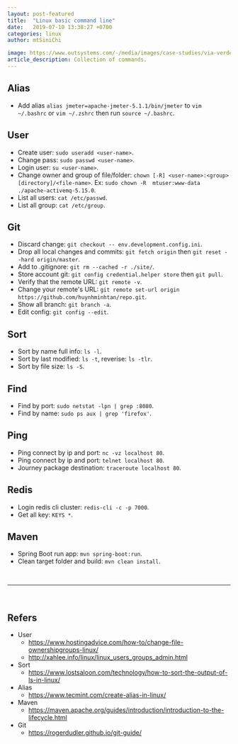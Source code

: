 ```yaml
---
layout: post-featured
title:  "Linux basic command line"
date:   2019-07-10 13:38:27 +0700
categories: linux
author: mtSiniChi

image: https://www.outsystems.com/-/media/images/case-studies/via-verde-crm-increases-customer-adoption/via-verde-crm-increases-customer-adoption-hero.png
article_description: Collection of commands.
---
```


## Alias

- Add alias `alias jmeter=apache-jmeter-5.1.1/bin/jmeter` to `vim ~/.bashrc` or `vim ~/.zshrc` then run `source ~/.bashrc`.

## User

- Create user: `sudo useradd <user-name>`.
- Change pass: `sudo passwd <user-name>`.
- Login user: `su <user-name>`.
- Change owner and group of file/folder: `chown [-R] <user-name>:<group> [directory]/<file-name>`. Ex: `sudo chown -R  mtuser:www-data ./apache-activemq-5.15.0`.
- List all users: `cat /etc/passwd`.
- List all group: `cat /etc/group`.

## Git

- Discard change: `git checkout -- env.development.config.ini`.
- Drop all local changes and commits: `git fetch origin` then `git reset --hard origin/master`.
- Add to .gitignore: `git rm --cached -r ./site/`.
- Store account git: `git config credential.helper store` then `git pull`.
- Verify that the remote URL: `git remote -v`.
- Change your remote's URL: `git remote set-url origin https://github.com/huynhminhtan/repo.git`.
- Show all branch: `git branch -a`.
- Edit config: `git config --edit`.

## Sort

- Sort by name full info: `ls -l`.
- Sort by last modified: `ls -t`, reverise: `ls -tlr`.
- Sort by file size: `ls -S`.

## Find

- Find by port: `sudo netstat -lpn | grep :8080`.
- Find by name: `sudo ps aux | grep 'firefox'`.

## Ping

- Ping connect by ip and port: `nc -vz localhost 80`.
- Ping connect by ip and port: `telnet localhost 80`.
- Journey package destination: `traceroute localhost 80`.

## Redis

- Login redis cli cluster: `redis-cli -c -p 7000`.
- Get all key: `KEYS *`.

## Maven

- Spring Boot run app: `mvn spring-boot:run`.
- Clean target folder and build: `mvn clean install`.

<br>

---

<br>

## Refers

- User
  - https://www.hostingadvice.com/how-to/change-file-ownershipgroups-linux/
  - http://xahlee.info/linux/linux_users_groups_admin.html
- Sort
  - https://www.lostsaloon.com/technology/how-to-sort-the-output-of-ls-in-linux/
- Alias
  - https://www.tecmint.com/create-alias-in-linux/
- Maven
  - https://maven.apache.org/guides/introduction/introduction-to-the-lifecycle.html
- Git
  - https://rogerdudler.github.io/git-guide/
  